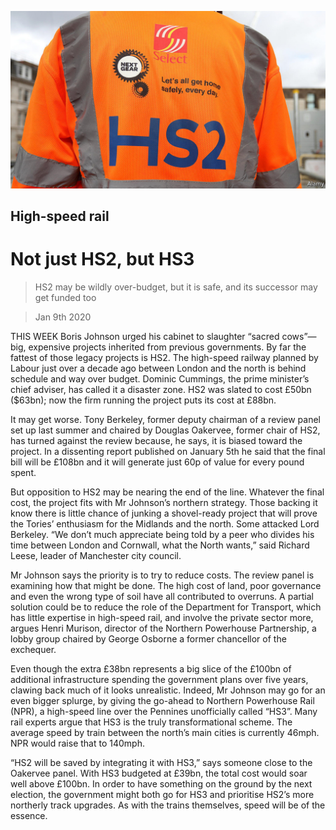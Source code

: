 ![](./images/20200111_BRP502.jpg)

## High-speed rail

# Not just HS2, but HS3

> HS2 may be wildly over-budget, but it is safe, and its successor may get funded too

> Jan 9th 2020

THIS WEEK Boris Johnson urged his cabinet to slaughter “sacred cows”—big, expensive projects inherited from previous governments. By far the fattest of those legacy projects is HS2. The high-speed railway planned by Labour just over a decade ago between London and the north is behind schedule and way over budget. Dominic Cummings, the prime minister’s chief adviser, has called it a disaster zone. HS2 was slated to cost £50bn ($63bn); now the firm running the project puts its cost at £88bn.

It may get worse. Tony Berkeley, former deputy chairman of a review panel set up last summer and chaired by Douglas Oakervee, former chair of HS2, has turned against the review because, he says, it is biased toward the project. In a dissenting report published on January 5th he said that the final bill will be £108bn and it will generate just 60p of value for every pound spent.

But opposition to HS2 may be nearing the end of the line. Whatever the final cost, the project fits with Mr Johnson’s northern strategy. Those backing it know there is little chance of junking a shovel-ready project that will prove the Tories’ enthusiasm for the Midlands and the north. Some attacked Lord Berkeley. “We don’t much appreciate being told by a peer who divides his time between London and Cornwall, what the North wants,” said Richard Leese, leader of Manchester city council.

Mr Johnson says the priority is to try to reduce costs. The review panel is examining how that might be done. The high cost of land, poor governance and even the wrong type of soil have all contributed to overruns. A partial solution could be to reduce the role of the Department for Transport, which has little expertise in high-speed rail, and involve the private sector more, argues Henri Murison, director of the Northern Powerhouse Partnership, a lobby group chaired by George Osborne a former chancellor of the exchequer.

Even though the extra £38bn represents a big slice of the £100bn of additional infrastructure spending the government plans over five years, clawing back much of it looks unrealistic. Indeed, Mr Johnson may go for an even bigger splurge, by giving the go-ahead to Northern Powerhouse Rail (NPR), a high-speed line over the Pennines unofficially called “HS3”. Many rail experts argue that HS3 is the truly transformational scheme. The average speed by train between the north’s main cities is currently 46mph. NPR would raise that to 140mph.

“HS2 will be saved by integrating it with HS3,” says someone close to the Oakervee panel. With HS3 budgeted at £39bn, the total cost would soar well above £100bn. In order to have something on the ground by the next election, the government might both go for HS3 and prioritise HS2’s more northerly track upgrades. As with the trains themselves, speed will be of the essence.